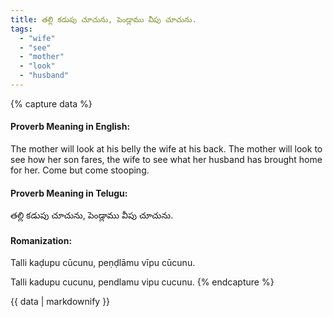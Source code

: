 ```yaml
---
title: తల్లి కడుపు చూచును, పెండ్లాము వీపు చూచును.
tags:
  - "wife"
  - "see"
  - "mother"
  - "look"
  - "husband"
---
```


{% capture data %}
#### Proverb Meaning in English:
The mother will look at his belly the wife at his back.
The mother will look to see how her son fares, the wife to see what her husband has brought home for her.
Come but come stooping.

#### Proverb Meaning in Telugu:
తల్లి కడుపు చూచును, పెండ్లాము వీపు చూచును.

#### Romanization:
Talli kaḍupu cūcunu, peṇḍlāmu vīpu cūcunu.

Talli kadupu cucunu, pendlamu vipu cucunu.
{% endcapture %}

{{ data | markdownify }}

